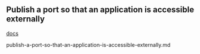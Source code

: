 ## Publish a port so that an application is accessible externally


[docs]()

publish-a-port-so-that-an-application-is-accessible-externally.md
